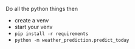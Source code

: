 Do all the python things then
- create a venv
- start your venv
- `pip install -r requirements`
- `python -m weather_prediction.predict_today`
